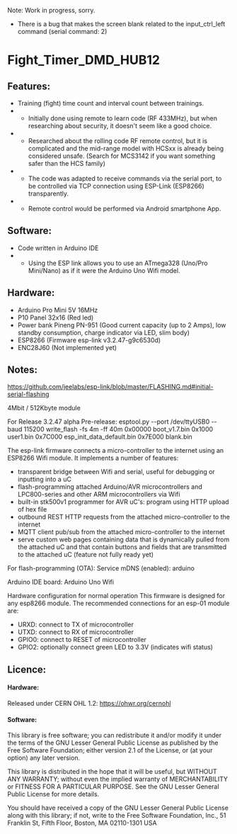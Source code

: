 Note: Work in progress, sorry.
- There is a bug that makes the screen blank related to the input_ctrl_left command (serial command: 2)

# Fight_Timer_DMD_HUB12

## Features:
- Training (fight) time count and interval count between trainings.
- - Initially done using remote to learn code (RF 433MHz), but when researching about security, it doesn't seem like a good choice.
- - Researched about the rolling code RF remote control, but it is complicated and the mid-range model with HCSxx is already being considered unsafe.
    (Search for MCS3142 if you want something safer than the HCS family)
- - The code was adapted to receive commands via the serial port, to be controlled via TCP connection using ESP-Link (ESP8266) transparently.
- - Remote control would be performed via Android smartphone App.

## Software:
- Code written in Arduino IDE
- - Using the ESP link allows you to use an ATmega328 (Uno/Pro Mini/Nano) as if it were the Arduino Uno Wifi model.

## Hardware:
- Arduino Pro Mini 5V 16MHz
- P10 Panel 32x16 (Red led)
- Power bank Pineng PN-951 (Good current capacity (up to 2 Amps), low standby consumption, charge indicator via LED, slim body)
- ESP8266 (Firmware esp-link v3.2.47-g9c6530d)
- ENC28J60 (Not implemented yet)

## Notes:
https://github.com/jeelabs/esp-link/blob/master/FLASHING.md#initial-serial-flashing

4Mbit / 512Kbyte module

For Release 3.2.47 alpha Pre-release:
esptool.py --port /dev/ttyUSB0 --baud 115200 write_flash -fs 4m -ff 40m 0x00000 boot_v1.7.bin 0x1000 user1.bin 0x7C000 esp_init_data_default.bin 0x7E000 blank.bin

The esp-link firmware connects a micro-controller to the internet using an ESP8266 Wifi module. It implements a number of features:

- transparent bridge between Wifi and serial, useful for debugging or inputting into a uC
- flash-programming attached Arduino/AVR microcontrollers and LPC800-series and other ARM microcontrollers via Wifi
- built-in stk500v1 programmer for AVR uC's: program using HTTP upload of hex file
- outbound REST HTTP requests from the attached micro-controller to the internet
- MQTT client pub/sub from the attached micro-controller to the internet
- serve custom web pages containing data that is dynamically pulled from the attached uC and that contain buttons and fields that are transmitted to the attached uC (feature not fully ready yet)

For flash-programming (OTA):
Service mDNS (enabled): arduino

Arduino IDE board: Arduino Uno Wifi

Hardware configuration for normal operation
This firmware is designed for any esp8266 module. The recommended connections for an esp-01 module are:

- URXD: connect to TX of microcontroller
- UTXD: connect to RX of microcontroller
- GPIO0: connect to RESET of microcontroller
- GPIO2: optionally connect green LED to 3.3V (indicates wifi status)

## Licence:

#### Hardware:
Released under CERN OHL 1.2: https://ohwr.org/cernohl

#### Software:
This library is free software; you can redistribute it and/or modify it under the terms of the GNU Lesser General Public License as published by the Free Software Foundation; either version 2.1 of the License, or (at your option) any later version.

This library is distributed in the hope that it will be useful, but WITHOUT ANY WARRANTY; without even the implied warranty of MERCHANTABILITY or FITNESS FOR A PARTICULAR PURPOSE. See the GNU Lesser General Public License for more details.

You should have received a copy of the GNU Lesser General Public License along with this library; if not, write to the Free Software Foundation, Inc., 51 Franklin St, Fifth Floor, Boston, MA 02110-1301 USA
